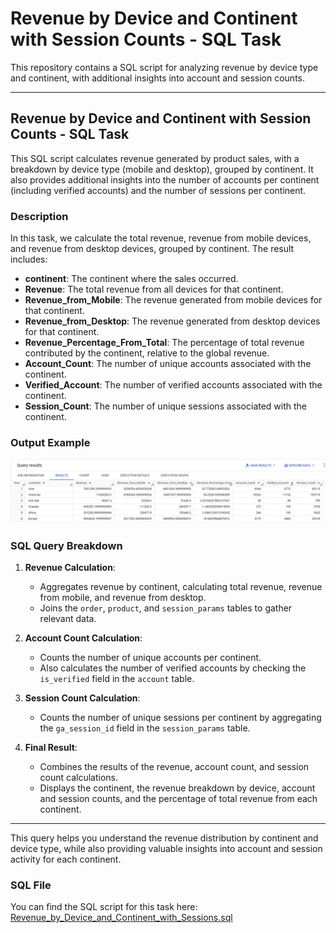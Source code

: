 # Revenue by Device and Continent with Session Counts - SQL Task  

This repository contains a SQL script for analyzing revenue by device type and continent, with additional insights into account and session counts.

---

## Revenue by Device and Continent with Session Counts - SQL Task 

This SQL script calculates revenue generated by product sales, with a breakdown by device type (mobile and desktop), grouped by continent. It also provides additional insights into the number of accounts per continent (including verified accounts) and the number of sessions per continent.

### Description

In this task, we calculate the total revenue, revenue from mobile devices, and revenue from desktop devices, grouped by continent. The result includes:

- **continent**: The continent where the sales occurred.
- **Revenue**: The total revenue from all devices for that continent.
- **Revenue_from_Mobile**: The revenue generated from mobile devices for that continent.
- **Revenue_from_Desktop**: The revenue generated from desktop devices for that continent.
- **Revenue_Percentage_From_Total**: The percentage of total revenue contributed by the continent, relative to the global revenue.
- **Account_Count**: The number of unique accounts associated with the continent.
- **Verified_Account**: The number of verified accounts associated with the continent.
- **Session_Count**: The number of unique sessions associated with the continent.

### Output Example

![Revenue by Device and Continent](./revenue_by_device_and_continent_chart.png)

### SQL Query Breakdown

1. **Revenue Calculation**:
   - Aggregates revenue by continent, calculating total revenue, revenue from mobile, and revenue from desktop.
   - Joins the `order`, `product`, and `session_params` tables to gather relevant data.

2. **Account Count Calculation**:
   - Counts the number of unique accounts per continent.
   - Also calculates the number of verified accounts by checking the `is_verified` field in the `account` table.

3. **Session Count Calculation**:
   - Counts the number of unique sessions per continent by aggregating the `ga_session_id` field in the `session_params` table.

4. **Final Result**:
   - Combines the results of the revenue, account count, and session count calculations.
   - Displays the continent, the revenue breakdown by device, account and session counts, and the percentage of total revenue from each continent.

---

This query helps you understand the revenue distribution by continent and device type, while also providing valuable insights into account and session activity for each continent.

### SQL File
You can find the SQL script for this task here: [Revenue_by_Device_and_Continent_with_Sessions.sql](./Revenue_by_Device_and_Continent_with_Sessions.sql)
